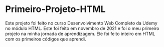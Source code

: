 # Primeiro-Projeto-HTML
Este projeto foi feito no curso Desenvolvimento Web Completo da Udemy no módulo HTML.
Este foi feito em novembro de 2021 e foi o meu primeiro projeto na minha jornada de aprendizagem.
Ele foi feito inteiro em HTML com os primeiros códigos que aprendi. 
